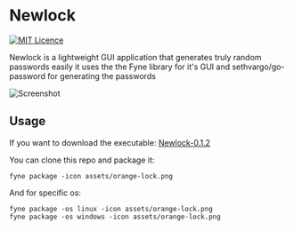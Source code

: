 # Newlock
[![MIT Licence](https://img.shields.io/badge/License-MIT-blue)](https://opensource.org/licenses/mit-license.php)

Newlock is a lightweight GUI application that generates truly random passwords easily
it uses the the Fyne library for it's GUI and sethvargo/go-password for generating the passwords

![Screenshot](https://user-images.githubusercontent.com/83633399/166413118-7d90a731-501d-447f-8f39-6babcde12184.png)

## Usage
If you want to download the executable: [Newlock-0.1.2](https://github.com/gocrazygh/newlock/releases/tag/v0.1.2)

You can clone this repo and package it:
```
fyne package -icon assets/orange-lock.png
```

And for specific os:
```
fyne package -os linux -icon assets/orange-lock.png
fyne package -os windows -icon assets/orange-lock.png
```
